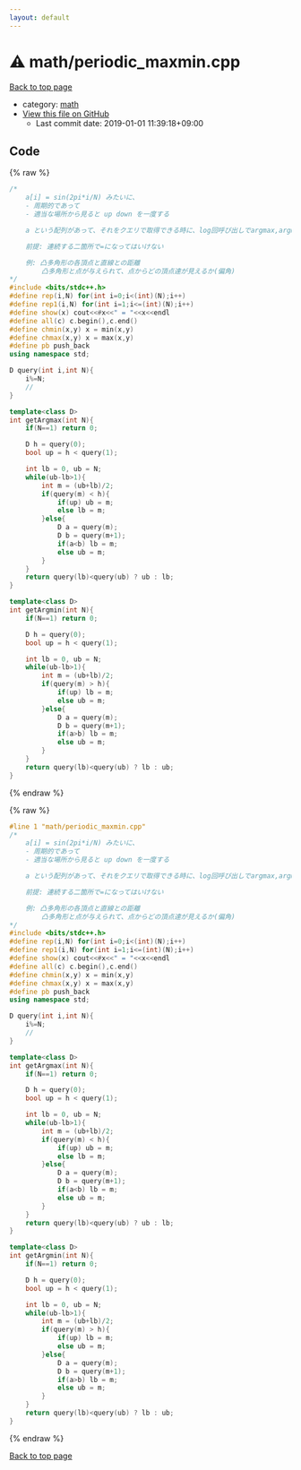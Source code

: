 ```yaml
---
layout: default
---
```


<!-- mathjax config similar to math.stackexchange -->
<script type="text/javascript" async
  src="https://cdnjs.cloudflare.com/ajax/libs/mathjax/2.7.5/MathJax.js?config=TeX-MML-AM_CHTML">
</script>
<script type="text/x-mathjax-config">
  MathJax.Hub.Config({
    TeX: { equationNumbers: { autoNumber: "AMS" }},
    tex2jax: {
      inlineMath: [ ['$','$'] ],
      processEscapes: true
    },
    "HTML-CSS": { matchFontHeight: false },
    displayAlign: "left",
    displayIndent: "2em"
  });
</script>

<script type="text/javascript" src="https://cdnjs.cloudflare.com/ajax/libs/jquery/3.4.1/jquery.min.js"></script>
<script src="https://cdn.jsdelivr.net/npm/jquery-balloon-js@1.1.2/jquery.balloon.min.js" integrity="sha256-ZEYs9VrgAeNuPvs15E39OsyOJaIkXEEt10fzxJ20+2I=" crossorigin="anonymous"></script>
<script type="text/javascript" src="../../assets/js/copy-button.js"></script>
<link rel="stylesheet" href="../../assets/css/copy-button.css" />


# :warning: math/periodic_maxmin.cpp

<a href="../../index.html">Back to top page</a>

* category: <a href="../../index.html#7e676e9e663beb40fd133f5ee24487c2">math</a>
* <a href="{{ site.github.repository_url }}/blob/master/math/periodic_maxmin.cpp">View this file on GitHub</a>
    - Last commit date: 2019-01-01 11:39:18+09:00




## Code

<a id="unbundled"></a>
{% raw %}
```cpp
/*
	a[i] = sin(2pi*i/N) みたいに、
	- 周期的であって
	- 適当な場所から見ると up down を一度する

	a という配列があって、それをクエリで取得できる時に、log回呼び出しでargmax,argminを特定する

	前提: 連続する二箇所で=になってはいけない

	例: 凸多角形の各頂点と直線との距離
	    凸多角形と点が与えられて、点からどの頂点達が見えるか(偏角)
*/
#include <bits/stdc++.h>
#define rep(i,N) for(int i=0;i<(int)(N);i++)
#define rep1(i,N) for(int i=1;i<=(int)(N);i++)
#define show(x) cout<<#x<<" = "<<x<<endl
#define all(c) c.begin(),c.end()
#define chmin(x,y) x = min(x,y)
#define chmax(x,y) x = max(x,y)
#define pb push_back
using namespace std;

D query(int i,int N){
	i%=N;
	//
}

template<class D>
int getArgmax(int N){
	if(N==1) return 0;

	D h = query(0);
	bool up = h < query(1);

	int lb = 0, ub = N;
	while(ub-lb>1){
		int m = (ub+lb)/2;
		if(query(m) < h){
			if(up) ub = m;
			else lb = m;
		}else{
			D a = query(m);
			D b = query(m+1);
			if(a<b) lb = m;
			else ub = m;
		}
	}
	return query(lb)<query(ub) ? ub : lb;
}

template<class D>
int getArgmin(int N){
	if(N==1) return 0;

	D h = query(0);
	bool up = h < query(1);

	int lb = 0, ub = N;
	while(ub-lb>1){
		int m = (ub+lb)/2;
		if(query(m) > h){
			if(up) lb = m;
			else ub = m;
		}else{
			D a = query(m);
			D b = query(m+1);
			if(a>b) lb = m;
			else ub = m;
		}
	}
	return query(lb)<query(ub) ? lb : ub;
}


```
{% endraw %}

<a id="bundled"></a>
{% raw %}
```cpp
#line 1 "math/periodic_maxmin.cpp"
/*
	a[i] = sin(2pi*i/N) みたいに、
	- 周期的であって
	- 適当な場所から見ると up down を一度する

	a という配列があって、それをクエリで取得できる時に、log回呼び出しでargmax,argminを特定する

	前提: 連続する二箇所で=になってはいけない

	例: 凸多角形の各頂点と直線との距離
	    凸多角形と点が与えられて、点からどの頂点達が見えるか(偏角)
*/
#include <bits/stdc++.h>
#define rep(i,N) for(int i=0;i<(int)(N);i++)
#define rep1(i,N) for(int i=1;i<=(int)(N);i++)
#define show(x) cout<<#x<<" = "<<x<<endl
#define all(c) c.begin(),c.end()
#define chmin(x,y) x = min(x,y)
#define chmax(x,y) x = max(x,y)
#define pb push_back
using namespace std;

D query(int i,int N){
	i%=N;
	//
}

template<class D>
int getArgmax(int N){
	if(N==1) return 0;

	D h = query(0);
	bool up = h < query(1);

	int lb = 0, ub = N;
	while(ub-lb>1){
		int m = (ub+lb)/2;
		if(query(m) < h){
			if(up) ub = m;
			else lb = m;
		}else{
			D a = query(m);
			D b = query(m+1);
			if(a<b) lb = m;
			else ub = m;
		}
	}
	return query(lb)<query(ub) ? ub : lb;
}

template<class D>
int getArgmin(int N){
	if(N==1) return 0;

	D h = query(0);
	bool up = h < query(1);

	int lb = 0, ub = N;
	while(ub-lb>1){
		int m = (ub+lb)/2;
		if(query(m) > h){
			if(up) lb = m;
			else ub = m;
		}else{
			D a = query(m);
			D b = query(m+1);
			if(a>b) lb = m;
			else ub = m;
		}
	}
	return query(lb)<query(ub) ? lb : ub;
}


```
{% endraw %}

<a href="../../index.html">Back to top page</a>


